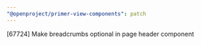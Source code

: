 ```yaml
---
"@openproject/primer-view-components": patch
---
```


[67724] Make breadcrumbs optional in page header component
